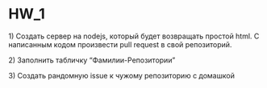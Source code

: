 # HW_1
 
<p>1) Создать сервер на nodejs, который будет возвращать простой html. С написанным кодом произвести pull request в свой репозиторий.</p>
<p>2) Заполнить табличку “Фамилии-Репозитории”</p>
<p>3) Создать рандомную issue к чужому репозиторию с домашкой</p>
